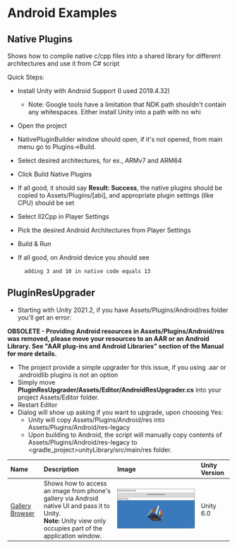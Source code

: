 # Android Examples

## Native Plugins

Shows how to compile native c/cpp files into a shared library for different architectures and use it from C# script

Quick Steps:
* Install Unity with Android Support (I used 2019.4.32)
	* Note: Google tools have a limitation that NDK path shouldn't contain any whitespaces. Either install Unity into a path with no whi
* Open the project 
* NativePluginBuilder window should open, if it's not opened, from main menu go to Plugins->Build.
* Select desired architectures, for ex., ARMv7 and ARM64
* Click Build Native Plugins
* If all good, it should say **Result: Success**, the native plugins should be copied to Assets/Plugins/[abi], and appropriate plugin settings (like CPU) should be set
* Select Il2Cpp in Player Settings
* Pick the desired Android Architectures from Player Settings
* Build & Run
* If all good, on Android device you should see 

		adding 3 and 10 in native code equals 13

## PluginResUpgrader
* Starting with Unity 2021.2, if you have Assets/Plugins/Android/res folder you'll get an error:

 **OBSOLETE - Providing Android resources in Assets/Plugins/Android/res was removed, please move your resources to an AAR or an Android Library. See "AAR plug-ins and Android Libraries" section of the Manual for more details.**

 * The project provide a simple upgrader for this issue, if you using .aar or .androidlib plugins is not an option
 * Simply move **PluginResUpgrader/Assets/Editor/AndroidResUpgrader.cs** into your project Assets/Editor folder.
 * Restart Editor
 * Dialog will show up asking if you want to upgrade, upon choosing Yes:
     * Unity will copy Assets/Plugins/Android/res into Assets/Plugins/Android/res-legacy
     * Upon building to Android, the script will manually copy contents of Assets/Plugins/Android/res-legacy to <gradle_project>unityLibrary/src/main/res folder.



| **Name**    | **Description** | **Image** | **Unity Version** |
| :--- | :--- | :--- | :--- |
| [Gallery Browser](/Docs/GalleryBrowser.md) | Shows how to access an image from phone's gallery via Android native UI and pass it to Unity.<br>**Note:** Unity view only occupies part of the application window. |  ![](Docs/Images/gallery_browser_index.png) | Unity 6.0
